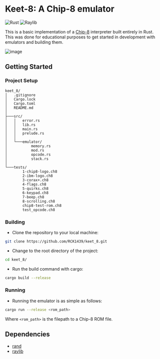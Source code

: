 # Keet-8: A Chip-8 emulator

![Rust](https://img.shields.io/badge/Rust-red?style=for-the-badge&logo=Rust&logoColor=white&labelColor=red&color=gray)
![Raylib](https://img.shields.io/badge/raylib-white?style=for-the-badge&logo=raylib&logoColor=black&labelColor=white&color=gray&link=https%3A%2F%2Fwww.raylib.com%2F)

This is a basic implementation of a [Chip-8](https://en.wikipedia.org/wiki/CHIP-8) interpreter built entirely in Rust. This was done for educational purposes to get started in development with emulators and building them.

![image](./documentation/test_opcode_keet_8.png)

## Getting Started

### Project Setup

```
keet_8/
│   .gitignore
│   Cargo.lock
│   Cargo.toml
│   README.md
│
├───src/
│   │   error.rs
│   │   lib.rs
│   │   main.rs
│   │   prelude.rs
│   │
│   └───emulator/
│           memory.rs
│           mod.rs
│           opcode.rs
│           stack.rs
│
└───tests/
        1-chip8-logo.ch8
        2-ibm-logo.ch8
        3-corax+.ch8
        4-flags.ch8
        5-quirks.ch8
        6-keypad.ch8
        7-beep.ch8
        8-scrolling.ch8
        chip8-test-rom.ch8
        test_opcode.ch8

```

### Building

 - Clone the repository to your local machine:
 ```bash
 git clone https://github.com/RCK1439/keet_8.git
 ```

 - Change to the root directory of the project:
 ```bash
 cd keet_8/
 ```

 - Run the build command with cargo:
 ```bash
 cargo build --release
 ```

### Running

 - Running the emulator is as simple as follows:
 ```bash
 cargo run --release <rom_path>
 ```

 Where `<rom_path>` is the filepath to a Chip-8 ROM file.

## Dependencies

 - [rand](https://crates.io/crates/rand)
 - [raylib](https://www.raylib.com/)
